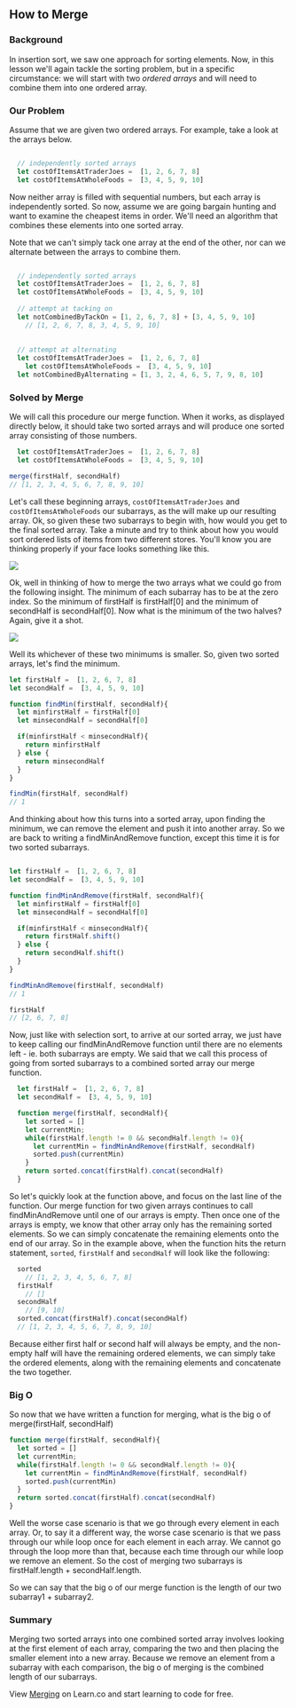 ## How to Merge

### Background

In insertion sort, we saw one approach for sorting elements.  Now, in this lesson we'll again tackle the sorting problem, but in a specific circumstance: we will start with two *ordered arrays* and will need to combine them into one ordered array.  

### Our Problem
Assume that we are given two ordered arrays.  For example, take a look at the arrays below. 

```javascript

  // independently sorted arrays
  let costOfItemsAtTraderJoes =  [1, 2, 6, 7, 8]
  let costOfItemsAtWholeFoods =  [3, 4, 5, 9, 10]
```

Now neither array is filled with sequential numbers, but each array is independently sorted.  So now, assume we are going bargain hunting and want to examine the cheapest items in order.  We'll need an algorithm that combines these elements into one sorted array.  


Note that we can't simply tack one array at the end of the other, nor can we alternate between the arrays to combine them.

```javascript

  // independently sorted arrays
  let costOfItemsAtTraderJoes =  [1, 2, 6, 7, 8]
  let costOfItemsAtWholeFoods =  [3, 4, 5, 9, 10]
  
  // attempt at tacking on 
  let notCombinedByTackOn = [1, 2, 6, 7, 8] + [3, 4, 5, 9, 10]
	// [1, 2, 6, 7, 8, 3, 4, 5, 9, 10]
  
  
  // attempt at alternating
  let costOfItemsAtTraderJoes =  [1, 2, 6, 7, 8]
    let costOfItemsAtWholeFoods =  [3, 4, 5, 9, 10]
  let notCombinedByAlternating = [1, 3, 2, 4, 6, 5, 7, 9, 8, 10]
```

### Solved by Merge

We will call this procedure our merge function.  When it works, as displayed directly below, it should take two sorted arrays and will produce one sorted array consisting of those numbers. 

```javascript
  let costOfItemsAtTraderJoes =  [1, 2, 6, 7, 8]
  let costOfItemsAtWholeFoods =  [3, 4, 5, 9, 10]

merge(firstHalf, secondHalf)
// [1, 2, 3, 4, 5, 6, 7, 8, 9, 10]

```

Let's call these beginning arrays, `costOfItemsAtTraderJoes` and `costOfItemsAtWholeFoods` our subarrays, as the will make up our resulting array.  Ok, so given these two subarrays to begin with, how would you get to the final sorted array.  Take a minute and try to think about how you would sort ordered lists of items from two different stores.  You'll know you are thinking properly if your face looks something like this.

![](	https://s3-us-west-2.amazonaws.com/curriculum-content/web-development/algorithms/hmmmm.jpg)

Ok, well in thinking of how to merge the two arrays what we could go from the following insight.  The minimum of each subarray has to be at the zero index.  So the minimum of firstHalf is firstHalf[0] and the minimum of secondHalf is secondHalf[0].  Now what is the minimum of the two halves?  Again, give it a shot.

![](https://s3-us-west-2.amazonaws.com/curriculum-content/web-development/algorithms/monkey-thinking.jpg)

Well its whichever of these two minimums is smaller.  So, given two sorted arrays, let's find the minimum.  

```javascript
let firstHalf =  [1, 2, 6, 7, 8]
let secondHalf =  [3, 4, 5, 9, 10]

function findMin(firstHalf, secondHalf){
  let minfirstHalf = firstHalf[0]
  let minsecondHalf = secondHalf[0]

  if(minfirstHalf < minsecondHalf){
    return minfirstHalf
  } else {
    return minsecondHalf
  }
}

findMin(firstHalf, secondHalf)
// 1
```

And thinking about how this turns into a sorted array, upon finding the minimum, we can remove the element and push it into another array.  So we are back to writing a findMinAndRemove function, except this time it is for two sorted subarrays.

```javascript

let firstHalf =  [1, 2, 6, 7, 8]
let secondHalf =  [3, 4, 5, 9, 10]

function findMinAndRemove(firstHalf, secondHalf){
  let minfirstHalf = firstHalf[0]
  let minsecondHalf = secondHalf[0]

  if(minfirstHalf < minsecondHalf){
    return firstHalf.shift()
  } else {
    return secondHalf.shift()
  }
}

findMinAndRemove(firstHalf, secondHalf)
// 1

firstHalf
// [2, 6, 7, 8]
```

Now, just like with selection sort, to arrive at our sorted array, we just have to keep calling our findMinAndRemove function until there are no elements left - ie. both subarrays are empty.  We said that we call this process of going from sorted subarrays to a combined sorted array our merge function.

```javascript
  let firstHalf =  [1, 2, 6, 7, 8]
  let secondHalf =  [3, 4, 5, 9, 10]

  function merge(firstHalf, secondHalf){
    let sorted = []
    let currentMin;
    while(firstHalf.length != 0 && secondHalf.length != 0){
      let currentMin = findMinAndRemove(firstHalf, secondHalf)
      sorted.push(currentMin)
    }
    return sorted.concat(firstHalf).concat(secondHalf)
  }
```

So let's quickly look at the function above, and focus on the last line of the function.  Our merge function for two given arrays continues to call findMinAndRemove until one of our arrays is empty.  Then once one of the arrays is empty, we know that other array only has the remaining sorted elements.  So we can simply concatenate the remaining elements onto the end of our array.  So in the example above, when the function hits the return statement, `sorted`, `firstHalf` and `secondHalf` will look like the following:

```javascript
  sorted
    // [1, 2, 3, 4, 5, 6, 7, 8]
  firstHalf
    // []
  secondHalf
    // [9, 10]
  sorted.concat(firstHalf).concat(secondHalf)
  // [1, 2, 3, 4, 5, 6, 7, 8, 9, 10]
```
Because either first half or second half will always be empty, and the non-empty half will have the remaining ordered elements, we can simply take the ordered elements, along with the remaining elements and concatenate the two together.

### Big O 

So now that we have written a function for merging, what is the big o of merge(firstHalf, secondHalf)

```javascript
function merge(firstHalf, secondHalf){
  let sorted = []
  let currentMin;
  while(firstHalf.length != 0 && secondHalf.length != 0){
    let currentMin = findMinAndRemove(firstHalf, secondHalf)
    sorted.push(currentMin)
  }
  return sorted.concat(firstHalf).concat(secondHalf)
}

```

Well the worse case scenario is that we go through every element in each array.  Or, to say it a different way, the worse case scenario is that we pass through our while loop once for each element in each array.  We cannot go through the loop more than that, because each time through our while loop we remove an element.  So the cost of merging two subarrays is firstHalf.length + secondHalf.length.

So we can say that the big o of our merge function is the length of our two subarray1 + subarray2.  


### Summary

Merging two sorted arrays into one combined sorted array involves looking at the first element of each array, comparing the two and then placing the smaller element into a new array.  Because we remove an element from a subarray with each comparison, the big o of merging is the combined length of our subarrays.  
<p class='util--hide'>View <a href='https://learn.co/lessons/merging'>Merging</a> on Learn.co and start learning to code for free.</p>

